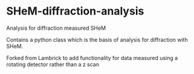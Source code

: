 # SHeM-diffraction-analysis

Analysis for diffraction measured SHeM 

Contains a python class which is the basis of analysis for diffraction with SHeM.

Forked from Lambrick to add functionality for data measured using a rotating detector rather than a z scan
